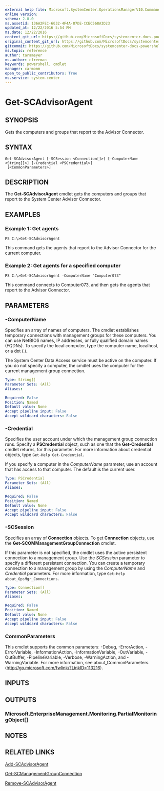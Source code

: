 ```yaml
---
external help file: Microsoft.SystemCenter.OperationsManagerV10.Commands.dll-Help.xml
online version: 
schema: 2.0.0
ms.assetid: 136A2FEC-6032-4F4A-87DE-CCEC568A3D23
updated_at: 12/22/2016 5:54 PM
ms.date: 12/22/2016
content_git_url: https://github.com/MicrosoftDocs/systemcenter-docs-powershell/blob/master/systemcenter-cmdlets/SystemCenter2016/OperationsManager/vlatest/Get-SCAdvisorAgent.md
original_content_git_url: https://github.com/MicrosoftDocs/systemcenter-docs-powershell/blob/master/systemcenter-cmdlets/SystemCenter2016/OperationsManager/vlatest/Get-SCAdvisorAgent.md
gitcommit: https://github.com/MicrosoftDocs/systemcenter-docs-powershell/blob/17c3a51bd892aad46c731d9f381f0704b4815004/systemcenter-cmdlets/SystemCenter2016/OperationsManager/vlatest/Get-SCAdvisorAgent.md
ms.topic: reference
author: tarameyer
ms.author: cfreeman
keywords: powershell, cmdlet
manager: carmonm
open_to_public_contributors: True
ms.service: system-center
---
```


# Get-SCAdvisorAgent

## SYNOPSIS
Gets the computers and groups that report to the Advisor Connector.

## SYNTAX

```
Get-SCAdvisorAgent [-SCSession <Connection[]>] [-ComputerName <String[]>] [-Credential <PSCredential>]
 [<CommonParameters>]
```

## DESCRIPTION
The **Get-SCAdvisorAgent** cmdlet gets the computers and groups that report to the System Center Advisor Connector.

## EXAMPLES

### Example 1: Get agents
```
PS C:\>Get-SCAdvisorAgent
```

This command gets the agents that report to the Advisor Connector for the current computer.

### Example 2: Get agents for a specified computer
```
PS C:\>Get-SCAdvisorAgent -ComputerName "Computer073"
```

This command connects to Computer073, and then gets the agents that report to the Advisor Connector.

## PARAMETERS

### -ComputerName
Specifies an array of names of computers.
The cmdlet establishes temporary connections with management groups for these computers.
You can use NetBIOS names, IP addresses, or fully qualified domain names (FQDNs).
To specify the local computer, type the computer name, localhost, or a dot (.).

The System Center Data Access service must be active on the computer.
If you do not specify a computer, the cmdlet uses the computer for the current management group connection.

```yaml
Type: String[]
Parameter Sets: (All)
Aliases: 

Required: False
Position: Named
Default value: None
Accept pipeline input: False
Accept wildcard characters: False
```

### -Credential
Specifies the user account under which the management group connection runs.
Specify a **PSCredential** object, such as one that the **Get-Credential** cmdlet returns, for this parameter.
For more information about credential objects, type `Get-Help Get-Credential`.

If you specify a computer in the *ComputerName* parameter, use an account that has access to that computer.
The default is the current user.

```yaml
Type: PSCredential
Parameter Sets: (All)
Aliases: 

Required: False
Position: Named
Default value: None
Accept pipeline input: False
Accept wildcard characters: False
```

### -SCSession
Specifies an array of **Connection** objects.
To get **Connection** objects, use the **Get-SCOMManagementGroupConnection** cmdlet.

If this parameter is not specified, the cmdlet uses the active persistent connection to a management group.
Use the *SCSession* parameter to specify a different persistent connection.
You can create a temporary connection to a management group by using the *ComputerName* and *Credential* parameters.
For more information, type `Get-Help about_OpsMgr_Connections`.

```yaml
Type: Connection[]
Parameter Sets: (All)
Aliases: 

Required: False
Position: Named
Default value: None
Accept pipeline input: False
Accept wildcard characters: False
```

### CommonParameters
This cmdlet supports the common parameters: -Debug, -ErrorAction, -ErrorVariable, -InformationAction, -InformationVariable, -OutVariable, -OutBuffer, -PipelineVariable, -Verbose, -WarningAction, and -WarningVariable. For more information, see about_CommonParameters (http://go.microsoft.com/fwlink/?LinkID=113216).

## INPUTS

## OUTPUTS

### Microsoft.EnterpriseManagement.Monitoring.PartialMonitoringObject[]

## NOTES

## RELATED LINKS

[Add-SCAdvisorAgent](xref:SystemCenter2016/OperationsManager/vlatest/Add-SCAdvisorAgent.md)

[Get-SCManagementGroupConnection](xref:SystemCenter2016/OperationsManager/vlatest/Get-SCManagementGroupConnection.md)

[Remove-SCAdvisorAgent](xref:SystemCenter2016/OperationsManager/vlatest/Remove-SCAdvisorAgent.md)

